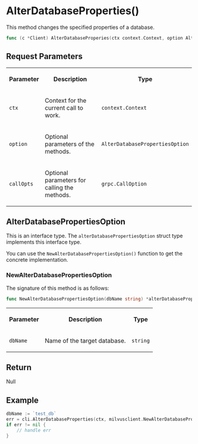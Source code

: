 # AlterDatabaseProperties()

This method changes the specified properties of a database.

```go
func (c *Client) AlterDatabaseProperies(ctx context.Context, option AlterDatabasePropertiesOption, callOptions ...grpc.CallOption) error
```

## Request Parameters

<table>
   <tr>
     <th><p>Parameter</p></th>
     <th><p>Description</p></th>
     <th><p>Type</p></th>
   </tr>
   <tr>
     <td><p><code>ctx</code></p></td>
     <td><p>Context for the current call to work.</p></td>
     <td><p><code>context.Context</code></p></td>
   </tr>
   <tr>
     <td><p><code>option</code></p></td>
     <td><p>Optional parameters of the methods.</p></td>
     <td><p><code>AlterDatabasePropertiesOption</code></p></td>
   </tr>
   <tr>
     <td><p><code>callOpts</code></p></td>
     <td><p>Optional parameters for calling the methods.</p></td>
     <td><p><code>grpc.CallOption</code></p></td>
   </tr>
</table>

## AlterDatabasePropertiesOption

This is an interface type. The `alterDatabasePropertiesOption` struct type implements this interface type. 

You can use the `NewAlterDatabasePropertiesOption()` function to get the concrete implementation.

### NewAlterDatabasePropertiesOption

The signature of this method is as follows:

```go
func NewAlterDatabasePropertiesOption(dbName string) *alterDatabasePropertiesOption
```

<table>
   <tr>
     <th><p>Parameter</p></th>
     <th><p>Description</p></th>
     <th><p>Type</p></th>
   </tr>
   <tr>
     <td><p><code>dbName</code></p></td>
     <td><p>Name of the target database.</p></td>
     <td><p><code>string</code></p></td>
   </tr>
</table>

## Return

Null

## Example

```go
dbName := `test_db`
err = cli.AlterDatabaseProperties(ctx, milvusclient.NewAlterDatabasePropertiesOption(dbName).WithProperty("database.replica.number", 2))
if err != nil {
    // handle err
}
```
